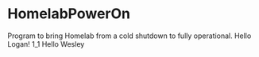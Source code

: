 # HomelabPowerOn
Program to bring Homelab from a cold shutdown to fully operational.
Hello Logan! 
1_1
Hello Wesley
